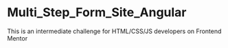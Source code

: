 # Multi_Step_Form_Site_Angular
This is an intermediate challenge for HTML/CSS/JS developers on Frontend Mentor
